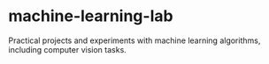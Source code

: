 # machine-learning-lab
Practical projects and experiments with machine learning algorithms, including computer vision tasks.
